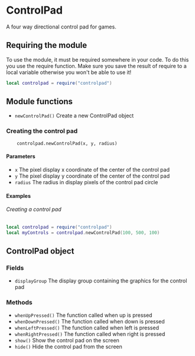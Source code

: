 # ControlPad

A four way directional control pad for games.

## Requiring the module

To use the module, it must be required somewhere in your code. To do
this you use the require function. Make sure you save the result of
require to a local variable otherwise you won't be able to use it!

```lua
local controlpad = require("controlpad")
```
## Module functions

* `newControlPad()` Create a new ControlPad object

### Creating the control pad

		controlpad.newControlPad(x, y, radius)

#### Parameters

* `x` The pixel display x coordinate of the center of the control pad
* `y` The pixel display y coordinate of the center of the control pad
* `radius` The radius in display pixels of the control pad circle

#### Examples

###### Creating a control pad

```lua
local controlpad = require("controlpad")
local myControls = controlpad.newControlPad(100, 500, 100)
```

## ControlPad object

### Fields

* `displayGroup` The display group containing the graphics for the
control pad

### Methods

* `whenUpPressed()` The function called when up is pressed
* `whenDownPressed()` The function called when down is pressed
* `whenLeftPressed()` The function called when left is pressed
* `whenRightPressed()` The function called when right is pressed
* `show()` Show the control pad on the screen
* `hide()` Hide the control pad from the screen

